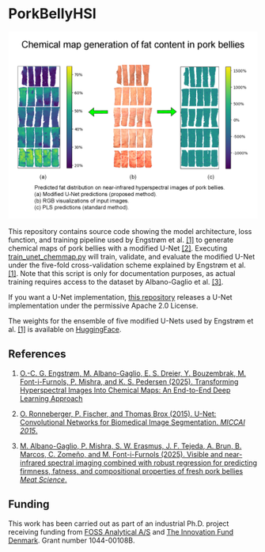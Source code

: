 # PorkBellyHSI
![](graphical_abstract.png)

This repository contains source code showing the model architecture, loss function, and training pipeline used by Engstrøm et al. [[1]](#references) to generate chemical maps of pork bellies with a modified U-Net [[2]](#references). Executing [train_unet_chemmap.py](train_unet_chemmap.py) will train, validate, and evaluate the modified U-Net under the five-fold cross-validation scheme explained by Engstrøm et al. [[1]](#references). Note that this script is only for documentation purposes, as actual training requires access to the dataset by Albano-Gaglio et al. [[3]](#references).

If you want a U-Net implementation, [this repository](https://github.com/sm00thix/unet) releases a U-Net implementation under the permissive Apache 2.0 License.

The weights for the ensemble of five modified U-Nets used by Engstrøm et al. [[1]](#references) is available on [HuggingFace](https://huggingface.co/Sm00thix/unet_chemical_map).


## References
1. [O.-C. G. Engstrøm, M. Albano-Gaglio, E. S. Dreier, Y. Bouzembrak, M. Font-i-Furnols, P. Mishra, and K. S. Pedersen (2025). Transforming Hyperspectral Images Into Chemical Maps: An End-to-End Deep Learning Approach](https://arxiv.org/abs/2504.14131)

2. [O. Ronneberger, P. Fischer, and Thomas Brox (2015). U-Net: Convolutional Networks for Biomedical Image Segmentation. *MICCAI 2015*.](https://arxiv.org/abs/1505.04597)

3. [M. Albano-Gaglio, P. Mishra, S. W. Erasmus, J. F. Tejeda, A. Brun, B. Marcos, C. Zomeño, and M. Font-i-Furnols (2025). Visible and near-infrared spectral imaging combined with robust regression for predicting firmness, fatness, and compositional properties of fresh pork bellies *Meat Science*.](https://doi.org/10.1016/j.meatsci.2024.109645)

## Funding
This work has been carried out as part of an industrial Ph.D. project receiving funding from [FOSS Analytical A/S](https://www.fossanalytics.com/) and [The Innovation Fund Denmark](https://innovationsfonden.dk/en). Grant number 1044-00108B.